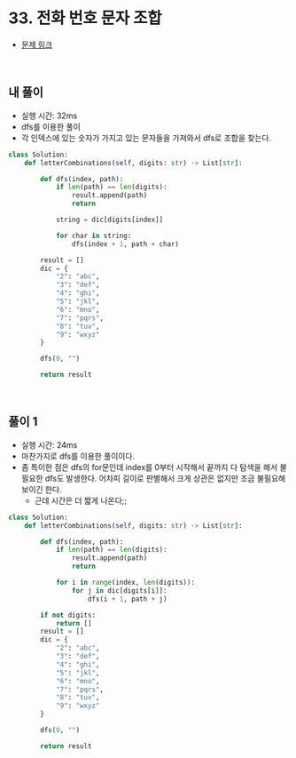 # 33. 전화 번호 문자 조합

- [문제 링크](https://leetcode.com/problems/letter-combinations-of-a-phone-number/submissions/)

<br>

## 내 풀이

- 실행 시간: 32ms
- dfs를 이용한 풀이
- 각 인덱스에 있는 숫자가 가지고 있는 문자들을 가져와서 dfs로 조합을 찾는다.

```python
class Solution:
    def letterCombinations(self, digits: str) -> List[str]:

        def dfs(index, path):
            if len(path) == len(digits):
                result.append(path)
                return

            string = dic[digits[index]]

            for char in string:
                dfs(index + 1, path + char)

        result = []
        dic = {
            "2": "abc",
            "3": "def",
            "4": "ghi",
            "5": "jkl",
            "6": "mno",
            "7": "pqrs",
            "8": "tuv",
            "9": "wxyz"
        }

        dfs(0, "")

        return result
```

<br>

## 풀이 1

- 실행 시간: 24ms
- 마찬가지로 dfs를 이용한 풀이이다.
- 좀 특이한 점은 dfs의 for문인데 index를 0부터 시작해서 끝까지 다 탐색을 해서 불필요한 dfs도 발생한다. 어차피 길이로 판별해서 크게 상관은 없지만 조금 불필요해 보이긴 한다.
    - 근데 시간은 더 짧게 나온다;;

```python
class Solution:
    def letterCombinations(self, digits: str) -> List[str]:

        def dfs(index, path):
            if len(path) == len(digits):
                result.append(path)
                return

            for i in range(index, len(digits)):
                for j in dic[digits[i]]:
                    dfs(i + 1, path + j)

        if not digits:
            return []
        result = []
        dic = {
            "2": "abc",
            "3": "def",
            "4": "ghi",
            "5": "jkl",
            "6": "mno",
            "7": "pqrs",
            "8": "tuv",
            "9": "wxyz"
        }

        dfs(0, "")

        return result
```
